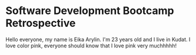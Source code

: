 # Software Development Bootcamp Retrospective
Hello everyone, my name is Eika Arylin. I'm 23 years old and I live in Kudat. I love color pink, everyone should know that I love pink very muchhhhh!
